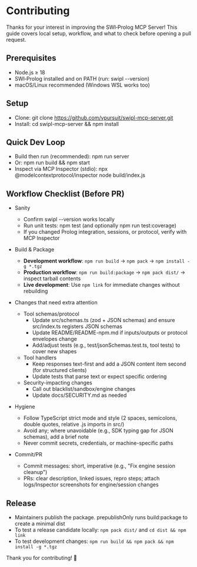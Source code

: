 Contributing
============

Thanks for your interest in improving the SWI‑Prolog MCP Server! This guide covers local setup, workflow, and what to check before opening a pull request.

Prerequisites
-------------
- Node.js ≥ 18
- SWI‑Prolog installed and on PATH (run: swipl --version)
- macOS/Linux recommended (Windows WSL works too)

Setup
-----
- Clone: git clone https://github.com/vpursuit/swipl-mcp-server.git
- Install: cd swipl-mcp-server && npm install

Quick Dev Loop
--------------
- Build then run (recommended): npm run server
- Or: npm run build && npm start
- Inspect via MCP Inspector (stdio): npx @modelcontextprotocol/inspector node build/index.js

Workflow Checklist (Before PR)
------------------------------
- Sanity
  - Confirm swipl --version works locally
  - Run unit tests: npm test (and optionally npm run test:coverage)
  - If you changed Prolog integration, sessions, or protocol, verify with MCP Inspector

- Build & Package
  - **Development workflow**: `npm run build` → `npm pack` → `npm install -g *.tgz`
  - **Production workflow**: `npm run build:package` → `npm pack dist/` → inspect tarball contents
  - **Live development**: Use `npm link` for immediate changes without rebuilding

- Changes that need extra attention
  - Tool schemas/protocol
    - Update src/schemas.ts (zod + JSON schemas) and ensure src/index.ts registers JSON schemas
    - Update README/README-npm.md if inputs/outputs or protocol envelopes change
    - Add/adjust tests (e.g., test/jsonSchemas.test.ts, tool tests) to cover new shapes
  - Tool handlers
    - Keep responses text-first and add a JSON content item second (for structured clients)
    - Update tests that parse text or expect specific ordering
  - Security-impacting changes
    - Call out blacklist/sandbox/engine changes
    - Update docs/SECURITY.md as needed

- Hygiene
  - Follow TypeScript strict mode and style (2 spaces, semicolons, double quotes, relative .js imports in src/)
  - Avoid any; where unavoidable (e.g., SDK typing gap for JSON schemas), add a brief note
  - Never commit secrets, credentials, or machine-specific paths

- Commit/PR
  - Commit messages: short, imperative (e.g., "Fix engine session cleanup")
  - PRs: clear description, linked issues, repro steps; attach logs/Inspector screenshots for engine/session changes

Release
-------
- Maintainers publish the package. prepublishOnly runs build:package to create a minimal dist
- To test a release candidate locally: `npm pack dist/` and `cd dist && npm link`
- To test development changes: `npm run build && npm pack && npm install -g *.tgz`

Thank you for contributing! 🙌
